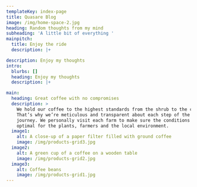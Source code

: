```yaml
---
templateKey: index-page
title: Quasare Blog
image: /img/home-space-2.jpg
heading: Random thoughts from my mind
subheading: 'A little bit of everything '
mainpitch:
  title: Enjoy the ride
  description: |+

description: Enjoy my thoughts
intro:
  blurbs: []
  heading: Enjoy my thoughts
  description: |+

main:
  heading: Great coffee with no compromises
  description: >
    We hold our coffee to the highest standards from the shrub to the cup.
    That’s why we’re meticulous and transparent about each step of the coffee’s
    journey. We personally visit each farm to make sure the conditions are
    optimal for the plants, farmers and the local environment.
  image1:
    alt: A close-up of a paper filter filled with ground coffee
    image: /img/products-grid3.jpg
  image2:
    alt: A green cup of a coffee on a wooden table
    image: /img/products-grid2.jpg
  image3:
    alt: Coffee beans
    image: /img/products-grid1.jpg
---
```


